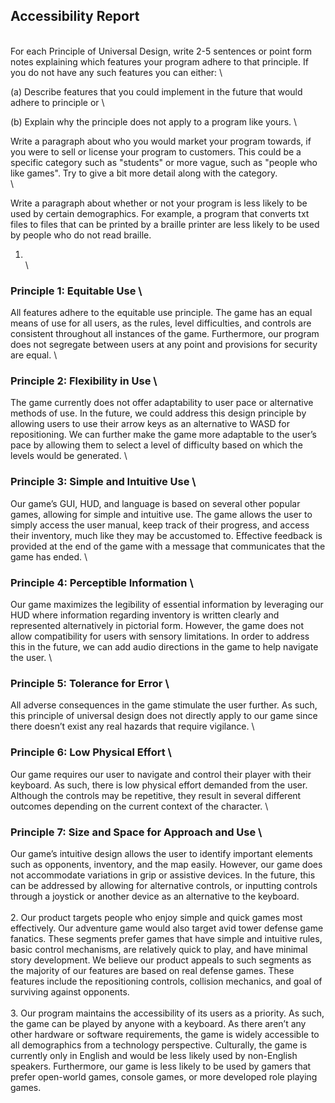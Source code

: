## Accessibility Report
\
For each Principle of Universal Design, write 2-5 sentences or point form notes explaining which features your program adhere to that principle. If you do not have any such features you can either: \

(a) Describe features that you could implement in the future that would adhere to principle or \

(b) Explain why the principle does not apply to a program like yours. \


Write a paragraph about who you would market your program towards, if you were to sell or license your program to customers. This could be a specific category such as "students" or more vague, such as "people who like games". Try to give a bit more detail along with the category. \
\

Write a paragraph about whether or not your program is less likely to be used by certain demographics. For example, a program that converts txt files to files that can be printed by a braille printer are less likely to be used by people who do not read braille.
1. \
\
### Principle 1: Equitable Use \
All features adhere to the equitable use principle. The game has an equal means of use for all users, as the rules, level difficulties, and controls are consistent throughout all instances of the game. Furthermore, our program does not segregate between users at any point and provisions for security are equal. \
### Principle 2: Flexibility in Use \
The game currently does not offer adaptability to user pace or alternative methods of use. In the future, we could address this design principle by allowing users to use their arrow keys as an alternative to WASD for repositioning. We can further make the game more adaptable to the user’s pace by allowing them to select a level of difficulty based on which the levels would be generated. \
### Principle 3: Simple and Intuitive Use \
Our game’s GUI, HUD, and language is based on several other popular games, allowing for simple and intuitive use. The game allows the user to simply access the user manual, keep track of their progress, and access their inventory, much like they may be accustomed to. Effective feedback is provided at the end of the game with a message that communicates that the game has ended. \
### Principle 4: Perceptible Information \
Our game maximizes the legibility of essential information by leveraging our HUD where information regarding inventory is written clearly and represented alternatively in pictorial form. However, the game does not allow compatibility for users with sensory limitations. In order to address this in the future, we can add audio directions in the game to help navigate the user. \
### Principle 5: Tolerance for Error \
All adverse consequences in the game stimulate the user further. As such, this principle of universal design does not directly apply to our game since there doesn’t exist any real hazards that require vigilance. \
### Principle 6: Low Physical Effort \
Our game requires our user to navigate and control their player with their keyboard. As such, there is low physical effort demanded from the user. Although the controls may be repetitive, they result in several different outcomes depending on the current context of the character. \
### Principle 7: Size and Space for Approach and Use \
Our game’s intuitive design allows the user to identify important elements such as opponents, inventory, and the map easily. However, our game does not accommodate variations in grip or assistive devices. In the future, this can be addressed by allowing for alternative controls, or inputting controls through a joystick or another device as an alternative to the keyboard. \
\
2. Our product targets people who enjoy simple and quick games most effectively. Our adventure game would also target avid tower defense game fanatics. These segments prefer games that have simple and intuitive rules, basic control mechanisms, are relatively quick to play, and have minimal story development. We believe our product appeals to such segments as the majority of our features are based on real defense games. These features include the repositioning controls, collision mechanics, and goal of surviving against opponents. \
\
3. Our program maintains the accessibility of its users as a priority. As such, the game can be played by anyone with a keyboard. As there aren’t any other hardware or software requirements, the game is widely accessible to all demographics from a technology perspective. Culturally, the game is currently only in English and would be less likely used by non-English speakers. Furthermore, our game is less likely to be used by gamers that prefer open-world games, console games, or more developed role playing games. 
